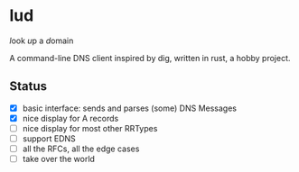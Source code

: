 lud
===

*l*ook *u*p a *d*omain

A command-line DNS client inspired by dig,
written in rust, a hobby project.

Status
--

  - [x] basic interface: sends and parses (some) DNS Messages
  - [x] nice display for A records
  - [ ] nice display for most other RRTypes
  - [ ] support EDNS
  - [ ] all the RFCs, all the edge cases
  - [ ] take over the world
